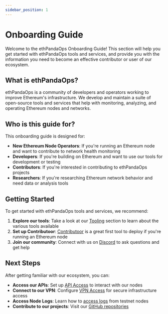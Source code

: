 ```yaml
---
sidebar_position: 1
---
```


# Onboarding Guide

Welcome to the ethPandaOps Onboarding Guide! This section will help you get started with ethPandaOps tools and services, and provide you with the information you need to become an effective contributor or user of our ecosystem.

## What is ethPandaOps?

ethPandaOps is a community of developers and operators working to improve Ethereum's infrastructure. We develop and maintain a suite of open-source tools and services that help with monitoring, analyzing, and operating Ethereum nodes and networks.

## Who is this guide for?

This onboarding guide is designed for:

- **New Ethereum Node Operators**: If you're running an Ethereum node and want to contribute to network health monitoring
- **Developers**: If you're building on Ethereum and want to use our tools for development or testing
- **Contributors**: If you're interested in contributing to ethPandaOps projects
- **Researchers**: If you're researching Ethereum network behavior and need data or analysis tools

## Getting Started

To get started with ethPandaOps tools and services, we recommend:

1. **Explore our tools**: Take a look at our [Tooling](/docs/tooling/intro) section to learn about the various tools available
2. **Set up Contributoor**: [Contributoor](/docs/tooling/contributoor) is a great first tool to deploy if you're running an Ethereum node
3. **Join our community**: Connect with us on [Discord](https://discord.gg/ethereum) to ask questions and get help

## Next Steps

After getting familiar with our ecosystem, you can:

- **Access our APIs**: Set up [API Access](/docs/onboarding/API) to interact with our nodes
- **Connect to our VPN**: Configure [VPN Access](/docs/onboarding/VPN) for secure infrastructure access
- **Access Node Logs**: Learn how to [access logs](/docs/onboarding/logs) from testnet nodes
- **Contribute to our projects**: Visit our [GitHub repositories](https://github.com/ethpandaops) 